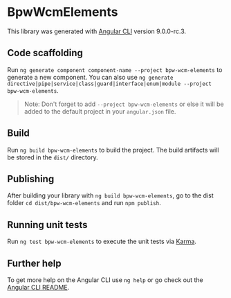 # BpwWcmElements

This library was generated with [Angular CLI](https://github.com/angular/angular-cli) version 9.0.0-rc.3.

## Code scaffolding

Run `ng generate component component-name --project bpw-wcm-elements` to generate a new component. You can also use `ng generate directive|pipe|service|class|guard|interface|enum|module --project bpw-wcm-elements`.
> Note: Don't forget to add `--project bpw-wcm-elements` or else it will be added to the default project in your `angular.json` file. 

## Build

Run `ng build bpw-wcm-elements` to build the project. The build artifacts will be stored in the `dist/` directory.

## Publishing

After building your library with `ng build bpw-wcm-elements`, go to the dist folder `cd dist/bpw-wcm-elements` and run `npm publish`.

## Running unit tests

Run `ng test bpw-wcm-elements` to execute the unit tests via [Karma](https://karma-runner.github.io).

## Further help

To get more help on the Angular CLI use `ng help` or go check out the [Angular CLI README](https://github.com/angular/angular-cli/blob/master/README.md).
